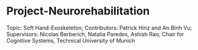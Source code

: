 # Project-Neurorehabilitation
Topic: Soft Hand-Exoskeleton;
Contributors: Patrick Hinz and An Binh Vu; 
Supervisors: Nicolas Berberich, Natalia Paredes, Ashish Rao;
Chair for Cognitive Systems, Technical University of Munich
